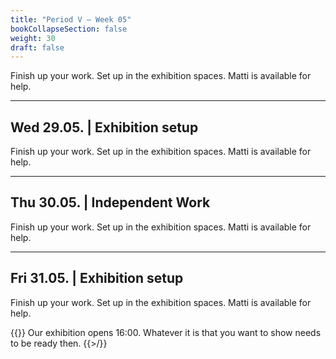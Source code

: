 ```yaml
---
title: "Period V – Week 05"
bookCollapseSection: false
weight: 30
draft: false
---
```


Finish up your work. Set up in the exhibition spaces. Matti is available for help.

---

## Wed 29.05. | Exhibition setup

Finish up your work. Set up in the exhibition spaces. Matti is available for help.

---

## Thu 30.05. | Independent Work

Finish up your work. Set up in the exhibition spaces. Matti is available for help.

---

## Fri 31.05. | Exhibition setup

Finish up your work. Set up in the exhibition spaces. Matti is available for help.

{{<hint info>}}
Our exhibition opens 16:00. Whatever it is that you want to show needs to be ready then.
{{>/<hint>}}